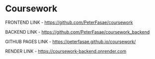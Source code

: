 # Coursework

FRONTEND LINK - https://github.com/PeterFasae/coursework


BACKEND LINK - https://github.com/PeterFasae/coursework_backend


GITHUB PAGES LINK - https://peterfasae.github.io/coursework/


RENDER LINK - https://coursework-backend.onrender.com

